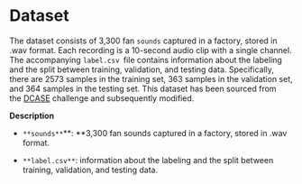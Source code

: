  **Dataset** 
============

The dataset consists of 3,300 fan `sounds` captured in a factory, stored in .wav format. Each recording is a 10-second audio clip with a single channel. The accompanying `label.csv `file contains information about the labeling and the split between training, validation, and testing data. Specifically, there are 2573 samples in the training set, 363 samples in the validation set, and 364 samples in the testing set. This dataset has been sourced from the [DCASE](https://dcase.community/challenge2022/task-unsupervised-anomalous-sound-detection-for-machine-condition-monitoring) challenge and subsequently modified.

**Description**

-   `**sounds**`**: **3,300 fan sounds captured in a factory, stored in .wav format.

-   `**label.csv**`: information about the labeling and the split between training, validation, and testing data.
